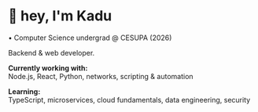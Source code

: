 # 👋 hey, I'm Kadu
• Computer Science undergrad @ CESUPA (2026)

Backend & web developer.

**Currently working with:**  
Node.js, React, Python, networks, scripting & automation

**Learning:**  
TypeScript, microservices, cloud fundamentals, data engineering, security

